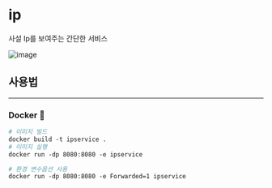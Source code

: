 # ip

사설 Ip를 보여주는 간단한 서비스

![image](https://user-images.githubusercontent.com/84070816/224200780-244afa6b-55d9-421a-8dee-126ab0212b30.png)

## 사용법

----

### Docker 🐳
```dockerfile
# 이미지 빌드
docker build -t ipservice . 
# 이미지 실행
docker run -dp 8080:8080 -e ipservice

# 환경 변수옵션 사용
docker run -dp 8080:8080 -e Forwarded=1 ipservice
```